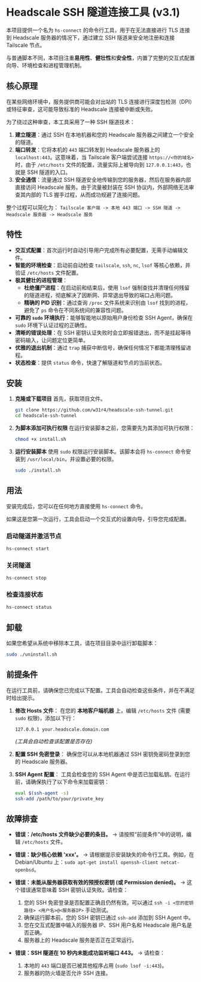 # Headscale SSH 隧道连接工具 (v3.1)

本项目提供一个名为 `hs-connect` 的命令行工具，用于在无法直接进行 TLS 连接到 Headscale 服务器的情况下，通过建立 SSH 隧道来安全地注册和连接 Tailscale 节点。

与普通脚本不同，本项目注重**易用性**、**健壮性**和**安全性**，内置了完整的交互式配置向导、环境检查和进程管理机制。

## 核心原理

在某些网络环境中，服务提供商可能会对出站的 TLS 连接进行深度包检测（DPI）或特征审查，这可能导致标准的 Headscale 连接被中断或失败。

为了绕过这种审查，本工具采用了一种 SSH 隧道技术：

1.  **建立隧道**：通过 SSH 在本地机器和您的 Headscale 服务器之间建立一个安全的隧道。
2.  **端口转发**：它将本机的 `443` 端口转发到 Headscale 服务器上的 `localhost:443`。这意味着，当 Tailscale 客户端尝试连接 `https://<你的域名>` 时，由于 `/etc/hosts` 文件的配置，流量实际上被导向到 `127.0.0.1:443`，也就是 SSH 隧道的入口。
3.  **安全通信**：流量通过 SSH 隧道安全地传输到您的服务器，然后在服务器内部直接访问 Headscale 服务。由于流量被封装在 SSH 协议内，外部网络无法审查其内部的 TLS 握手过程，从而成功规避了连接问题。

整个过程可以简化为：
`Tailscale 客户端 -> 本地 443 端口 -> SSH 隧道 -> Headscale 服务器 -> Headscale 服务`

## 特性

- **交互式配置**：首次运行时自动引导用户完成所有必要配置，无需手动编辑文件。
- **智能的环境检查**：启动前自动检查 `tailscale`, `ssh`, `nc`, `lsof` 等核心依赖，并验证 `/etc/hosts` 文件配置。
- **极其健壮的进程管理**：
    - **杜绝僵尸进程**：在启动前和结束后，使用 `lsof` 强制查找并清理任何残留的隧道进程，彻底解决了因断网、异常退出导致的端口占用问题。
    - **精确的 PID 识别**：通过查询 `/proc` 文件系统来识别由 `lsof` 找到的进程，避免了 `ps` 命令在不同系统间的兼容性问题。
- **可靠的 `sudo` 环境执行**：能够智能地以原始用户身份检查 SSH Agent，确保在 `sudo` 环境下认证过程的正确性。
- **清晰的错误处理**：在 SSH 密钥认证失败时会立即报错退出，而不是挂起等待密码输入，让问题定位更简单。
- **优雅的退出机制**：通过 `trap` 捕获中断信号，确保任何情况下都能清理残留进程。
- **状态检查**：提供 `status` 命令，快速了解隧道和节点的当前状态。

## 安装

1.  **克隆或下载项目**
    首先，获取项目文件。
    ```bash
    git clone https://github.com/w31r4/headscale-ssh-tunnel.git
    cd headscale-ssh-tunnel
    ```

2.  **为脚本添加可执行权限**
    在运行安装脚本之前，您需要先为其添加可执行权限：
    ```bash
    chmod +x install.sh
    ```

3.  **运行安装脚本**
    使用 `sudo` 权限运行安装脚本。该脚本会将 `hs-connect` 命令安装到 `/usr/local/bin`，并设置必要的权限。
    ```bash
    sudo ./install.sh
    ```

## 用法

安装完成后，您可以在任何地方直接使用 `hs-connect` 命令。

如果这是您第一次运行，工具会启动一个交互式的设置向导，引导您完成配置。

### 启动隧道并激活节点
```bash
hs-connect start
```

### 关闭隧道
```bash
hs-connect stop
```

### 检查连接状态
```bash
hs-connect status
```

## 卸载

如果您希望从系统中移除本工具，请在项目目录中运行卸载脚本：
```bash
sudo ./uninstall.sh
```

## 前提条件

在运行工具前，请确保您已完成以下配置。工具会自动检查这些条件，并在不满足时给出提示。

1.  **修改 Hosts 文件**：
    在您的 **本地客户端机器** 上，编辑 `/etc/hosts` 文件 (需要 `sudo` 权限)，添加以下行：
    ```
    127.0.0.1 your.headscale.domain.com
    ```
    *(工具会自动检查该配置是否存在)*

2.  **配置 SSH 免密登录**：
    确保您可以从本地机器通过 SSH 密钥免密码登录到您的 Headscale 服务器。

3.  **SSH Agent 配置**：
    工具会检查您的 SSH Agent 中是否已加载私钥。在运行前，请确保执行了以下命令来加载密钥：
    ```bash
    eval $(ssh-agent -s)
    ssh-add /path/to/your/private_key
    ```

## 故障排查

- **错误：/etc/hosts 文件缺少必要的条目。**
  -> 请按照“前提条件”中的说明，编辑 `/etc/hosts` 文件。

- **错误：缺少核心依赖 'xxx'。**
  -> 请根据提示安装缺失的命令行工具。例如，在 Debian/Ubuntu 上：`sudo apt-get install openssh-client netcat-openbsd`。

- **错误：未能从服务器获取有效的预授权密钥 (或 Permission denied)。**
  -> 这个错误通常意味着 SSH 密钥认证失败。请检查：
    1.  您的 SSH 免密登录是否配置正确且仍然有效。可以通过 `ssh -i <您的密钥路径> <用户名>@<服务器IP>` 手动测试。
    2.  确保运行脚本前，您的 SSH 密钥已通过 `ssh-add` 添加到 SSH Agent 中。
    3.  您在交互式配置中输入的服务器 IP、SSH 用户名和 Headscale 用户名是否正确。
    4.  服务器上的 Headscale 服务是否正在正常运行。

- **错误：SSH 隧道在 10 秒内未能成功监听端口 443。**
  -> 请检查：
    1.  本地的 `443` 端口是否已被其他程序占用 (`sudo lsof -i:443`)。
    2.  服务器的防火墙是否允许 SSH 连接。